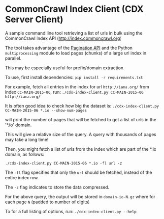 # CommonCrawl Index Client (CDX Server Client)


A sample command line tool retrieving a list of urls in bulk using the CommonCrawl Index API (http://index.commoncrawl.org)

The tool takes advantage of the [Pagination API](https://github.com/ikreymer/pywb/wiki/CDX-Server-API#pagination-api) and the Python `multiprocessing` module
to load pages (chunks) of a large url index in parallel.

This may be especially useful for prefix/domain extraction.

To use, first install dependencies: `pip install -r requirements.txt`

For example, fetch all entries in the index for url `http://iana.org/` from index `CC-MAIN-2015-06`, run:
`./cdx-index-client.py CC-MAIN-2015-06 http://iana.org/`

It is often good idea to check how big the dataset is:
`./cdx-index-client.py CC-MAIN-2015-06 *.io --show-num-pages`

will print the number of pages that will be fetched to get a list of urls in the '*.io' domain.

This will give a relative size of the query. A query with thousands of pages may take a long time!

Then, you might fetch a list of urls from the index which are part of the *.io domain, as follows:

`./cdx-index-client.py CC-MAIN-2015-06 *.io -fl url -z`

The `-fl` flag specifies that only the `url` should be fetched, instead of the entire index row.

The `-z` flag indicates to store the data compressed.

For the above query, the output will be stored in `domain-io-N.gz` where for each page `N` (padded to number of digits)

To for a full listing of options, run: `./cdx-index-client.py --help`

